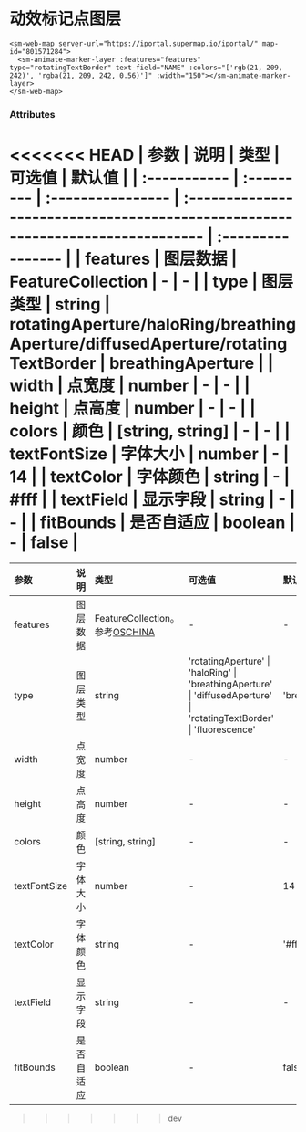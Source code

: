 # 动效标记点图层

<sm-iframe src="https://iclient.supermap.io/examples/component/components_rotating_text_border_vue.html"></sm-iframe>

```vue
<sm-web-map server-url="https://iportal.supermap.io/iportal/" map-id="801571284">
  <sm-animate-marker-layer :features="features" type="rotatingTextBorder" text-field="NAME" :colors="['rgb(21, 209, 242)', 'rgba(21, 209, 242, 0.56)']" :width="150"></sm-animate-marker-layer>
</sm-web-map>
```

### Attributes

<<<<<<< HEAD
| 参数         | 说明       | 类型              | 可选值                                                                          | 默认值            |
| :----------- | :--------- | :---------------- | :------------------------------------------------------------------------------ | :---------------- |
| features     | 图层数据   | FeatureCollection | -                                                                               | -                 |
| type         | 图层类型   | string            | rotatingAperture/haloRing/breathingAperture/diffusedAperture/rotatingTextBorder | breathingAperture |
| width        | 点宽度     | number            | -                                                                               | -                 |
| height       | 点高度     | number            | -                                                                               | -                 |
| colors       | 颜色       | [string, string]  | -                                                                               | -                 |
| textFontSize | 字体大小   | number            | -                                                                               | 14                |
| textColor    | 字体颜色   | string            | -                                                                               | #fff              |
| textField    | 显示字段   | string            | -                                                                               | -                 |
| fitBounds    | 是否自适应 | boolean           | -                                                                               | false             |
=======
| 参数         | 说明       | 类型              | 可选值                                                                                                | 默认值              |
| :----------- | :--------- | :---------------- | :---------------------------------------------------------------------------------------------------- | :------------------ |
| features     | 图层数据   | FeatureCollection。参考[OSCHINA](https://www.oschina.net/translate/geojson-spec?cmp) | -                                                                                                     | -                   |
| type         | 图层类型   | string            | 'rotatingAperture' \| 'haloRing' \| 'breathingAperture' \| 'diffusedAperture' \| 'rotatingTextBorder' \| 'fluorescence' | 'breathingAperture' |
| width        | 点宽度     | number            | -                                                                                                     | -                   |
| height       | 点高度     | number            | -                                                                                                     | -                   |
| colors       | 颜色       | [string, string]  | -                                                                                                     | -                   |
| textFontSize | 字体大小   | number            | -                                                                                                     | 14                  |
| textColor    | 字体颜色   | string            | -                                                                                                     | '#fff'                |
| textField    | 显示字段   | string            | -                                                                                                     | -                   |
| fitBounds    | 是否自适应 | boolean           | -                                                                                                     | false               |
>>>>>>> dev
